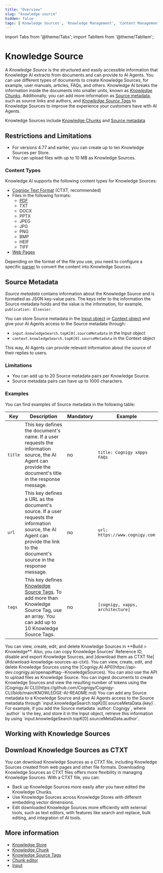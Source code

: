 ```yaml
---
title: "Overview"
slug: "knowledge-source"
hidden: false
tags: ['Knowledge Sources', 'Knowledge Management', 'Content Management', 'Metadata', 'Knowledge Chunks', 'Document Processing']
---
```



import Tabs from '@theme/Tabs';
import TabItem from '@theme/TabItem';

# Knowledge Source

A _Knowledge Source_ is the structured and easily accessible information that Knowledge AI extracts from documents and can provide to AI Agents. You can use different types of documents to create Knowledge Sources, for example, user manuals, articles, FAQs, and others. Knowledge AI breaks the information inside the documents into smaller units, known as [_Knowledge Chunks_](../knowledge-chunk/knowledge-chunk.md). Additionally, you can add more information as [Source metadata](#source-metadata), such as source links and authors, and [_Knowledge Source Tags_](knowledge-source-tags.md) to Knowledge Sources to improve the experience your customers have with AI Agents.

Knowledge Sources include [Knowledge Chunks](../knowledge-chunk/knowledge-chunk.md) and [Source metadata](#source-metadata)

## Restrictions and Limitations

- For versions 4.77 and earlier, you can create up to ten Knowledge Sources per Store.
- You can upload files with up to 10 MB as Knowledge Sources.

### Content Types

Knowledge AI supports the following content types for Knowledge Sources:

- [Cognigy Text Format](text-formats/ctxt.md) (CTXT, recommended) 
- Files in the following formats:
    - [PDF](text-formats/pdf.md)
    - TXT
    - DOCX
    - PPTX
    - JPEG
    - JPG
    - PNG
    - BMP
    - HEIF
    - TIFF
- [Web Pages](text-formats/web-page.md)

Depending on the format of the file you use, you need to configure a specific [parser](text-extraction/overview.md) to convert the content into Knowledge Sources.

## Source Metadata

_Source metadata_ contains information about the Knowledge Source and is formatted as JSON key-value pairs. The keys refer to the information the Source metadata holds and the value is the information, for example, `publication: Elsevier`.

You can store Source metadata in the [Input object](../../../test/interaction-panel/input.md) or [Context object](../../../test/interaction-panel/context.md) and give your AI Agents access to the Source metadata through:

- `input.knowledgeSearch.topK[0].sourceMetadata` in the Input object
- `context.knowledgeSearch.topK[0].sourceMetadata` in the Context object

This way, AI Agents can provide relevant information about the source of their replies to users.

### Limitations

- You can add up to 20 Source metadata pairs per Knowledge Source.
- Source metadata pairs can have up to 1000 characters.

### Examples

You can find examples of Source metadata in the following table:

| Key     | Description                                                                                                                                                                     | Mandatory | Example                                                                  |
|---------|---------------------------------------------------------------------------------------------------------------------------------------------------------------------------------|-----------|--------------------------------------------------------------------------|
| `title` | This key defines the document's name. If a user requests the information source, the AI Agent can provide the document's title in the response message.                         | no        | `title: Cognigy xApps FAQs`                                              |
| `url`   | This key defines a URL as the document's source. If a user requests the information source, the AI Agent can provide the link to the document's source in the response message. | no        | <span style="white-space: nowrap;">`url: https://www.cognigy.com`</span> |
| `tags`  | This key defines [Knowledge Source Tags](knowledge-source-tags.md). To add more than Knowledge Source Tag, use an array. You can add up to 10 Knowledge Source Tags.            | no        | `[cognigy, xapps, architecture]`                                         |

<Tabs>
  <TabItem value="tab1" label="GUI" default>
    You can view, create, edit, and delete Knowledge Sources in **Build > Knowledge**. Also, you can copy Knowledge Sources' Reference ID, disable and export Knowledge Sources, and [download them as CTXT file](#download-knowledge-sources-as-ctxt).

  </TabItem>
  <TabItem value="tab2" label="API">
    You can view, create, edit, and delete Knowledge Sources using the [Cognigy.AI API](https://api-dev.cognigy.ai/openapi#tag--KnowledgeSources). You can also use the API to upload files as Knowledge Source.

  </TabItem>
  <TabItem value="tab3" label="CLI">
    You can ingest documents to create Knowledge Sources and view the resulting number of tokens using the [Cognigy.AI CLI](https://github.com/Cognigy/Cognigy-CLI/blob/main/KNOWLEDGE-AI-README.md)


  </TabItem>
</Tabs>
You can add any Source metadata to a Knowledge Source and give AI Agents access to the Source metadata through `input.knowledgeSearch.topK[0].sourceMetaData.{key}`. For example, if you add the Source metadata `author: Cognigy`, where `author` is the key, and store it in the Input object, retrieve this information by using `input.knowledgeSearch.topK[0].sourceMetaData.author`.

## Working with Knowledge Sources

## Download Knowledge Sources as CTXT

You can download Knowledge Sources as a CTXT file, including Knowledge Sources created from web pages and other file formats. Downloading Knowledge Sources as CTXT files offers more flexibility in managing Knowledge Sources. With a CTXT file, you can:

- Back up Knowledge Sources more easily after you have edited the Knowledge Chunks.
- Use Knowledge Sources across Knowledge Stores with different embedding vector dimensions.
- Edit downloaded Knowledge Sources more efficiently with external tools, such as text editors, with features like search and replace, bulk editing, and integration of AI tools.
    
## More information

- [Knowledge Store](../knowledge-store.md)
- [Knowledge Chunk](../knowledge-chunk/knowledge-chunk.md)
- [Knowledge Source Tags](knowledge-source-tags.md)
- [Chunk editor](../knowledge-chunk/knowledge-chunk-editor.md)
- [Input](../../../test/interaction-panel/input.md)
